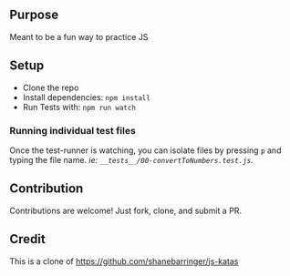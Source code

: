 ## Purpose

Meant to be a fun way to practice JS

## Setup

- Clone the repo
- Install dependencies: `npm install`
- Run Tests with: `npm run watch`

### Running individual test files

Once the test-runner is watching, you can isolate files by pressing `p` and typing the file name. _ie: `__tests__/00-convertToNumbers.test.js`._

## Contribution

Contributions are welcome!
Just fork, clone, and submit a PR.

## Credit

This is a clone of https://github.com/shanebarringer/js-katas
